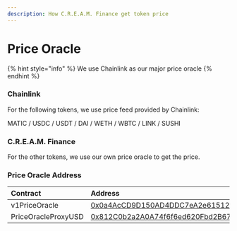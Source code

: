 ```yaml
---
description: How C.R.E.A.M. Finance get token price
---
```


# Price Oracle

{% hint style="info" %}
We use Chainlink as our major price oracle
{% endhint %}

### Chainlink

For the following tokens, we use price feed provided by Chainlink:

MATIC / USDC / USDT / DAI / WETH / WBTC / LINK / SUSHI

### C.R.E.A.M. Finance

For the other tokens, we use our own price oracle to get the price.

### Price Oracle Address

| Contract | Address |
| :--- | :--- |
| v1PriceOracle | [0x0a4AcCD9D150AD4DDC7eA2e6151243CE668Bf2f5](https://polygonscan.com/address/0x0a4AcCD9D150AD4DDC7eA2e6151243CE668Bf2f5) |
| PriceOracleProxyUSD | [0x812C0b2a2A0A74f6f6ed620Fbd2B67Fec7DB2190](https://polygonscan.com/address/0x812C0b2a2A0A74f6f6ed620Fbd2B67Fec7DB2190) |



